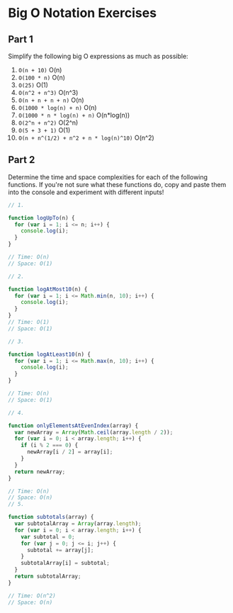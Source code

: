 # Big O Notation Exercises

## Part 1

Simplify the following big O expressions as much as possible:

1. `O(n + 10)`
O(n)
2. `O(100 * n)`
O(n)
3. `O(25)`
O(1)
4. `O(n^2 + n^3)`
O(n^3)
5. `O(n + n + n + n)`
O(n)
6. `O(1000 * log(n) + n)`
O(n)
7. `O(1000 * n * log(n) + n)`
O(n*log(n))
8. `O(2^n + n^2)`
O(2^n)
9. `O(5 + 3 + 1)`
O(1)
10. `O(n + n^(1/2) + n^2 + n * log(n)^10)`
O(n^2)
## Part 2

Determine the time and space complexities for each of the following functions. If you're not sure what these functions do, copy and paste them into the console and experiment with different inputs!

```js
// 1.

function logUpTo(n) {
  for (var i = 1; i <= n; i++) {
    console.log(i);
  }
}

// Time: O(n)
// Space: O(1)

// 2.

function logAtMost10(n) {
  for (var i = 1; i <= Math.min(n, 10); i++) {
    console.log(i);
  }
}
// Time: O(1)
// Space: O(1)

// 3.

function logAtLeast10(n) {
  for (var i = 1; i <= Math.max(n, 10); i++) {
    console.log(i);
  }
}

// Time: O(n)
// Space: O(1)

// 4.

function onlyElementsAtEvenIndex(array) {
  var newArray = Array(Math.ceil(array.length / 2));
  for (var i = 0; i < array.length; i++) {
    if (i % 2 === 0) {
      newArray[i / 2] = array[i];
    }
  }
  return newArray;
}

// Time: O(n)
// Space: O(n) 
// 5.

function subtotals(array) {
  var subtotalArray = Array(array.length);
  for (var i = 0; i < array.length; i++) {
    var subtotal = 0;
    for (var j = 0; j <= i; j++) {
      subtotal += array[j];
    }
    subtotalArray[i] = subtotal;
  }
  return subtotalArray;
}

// Time: O(n^2)
// Space: O(n)
```
